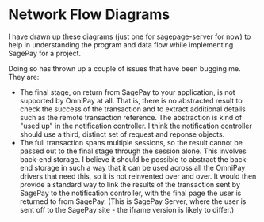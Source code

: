 Network Flow Diagrams
=====================

I have drawn up these diagrams (just one for sagepage-server for now) to help in
understanding the program and data flow while implementing SagePay for a project.

Doing so has thrown up a couple of issues that have been bugging me. They are:

* The final stage, on return from SagePay to your application, is not supported
  by OmniPay at all. That is, there is no abstracted result to check the success
  of the transaction and to extract additional details such as the remote
  transaction reference. The abstraction is kind of "used up" in the notification
  controller. I think the notification controller should use a third, distinct
  set of request and reponse objects.
* The full transaction spans multiple sessions, so the result cannot be passed out
  to the final stage through the session alone. This involves back-end storage.
  I believe it should be possible to abstract the back-end storage in such a way
  that it can be used across all the OmniPay drivers that need this, so it is not
  reinvented over and over. It would then provide a standard way to link the
  results of the transaction sent by SagePay to the notification controller, with
  the final page the user is returned to from SagePay. (This is SagePay Server, where
  the user is sent off to the SagePay site - the iframe version is likely to differ.)

